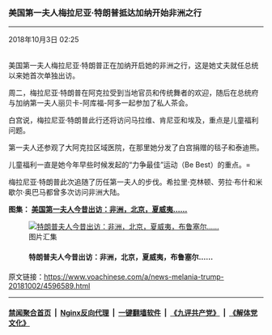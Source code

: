 ### 美国第一夫人梅拉尼亚·特朗普抵达加纳开始非洲之行
------------------------

<div class="published">
 <span class="date" title="中国时间">
  <time datetime="2018-10-03T02:25:47+08:00">
   2018年10月3日 02:25
  </time>
 </span>
</div>
<br/>
<div class="wsw">
 <p>
  美国第一夫人梅拉尼亚·特朗普正在加纳开启她的非洲之行，这是她丈夫就任总统以来她首次单独出访。
 </p>
 <p>
  周二，梅拉尼亚·特朗普在阿克拉受到当地官员和传统舞者的欢迎，随后在总统府与加纳第一夫人丽贝卡-阿库福-阿多一起参加了私人茶会。
 </p>
 <p>
  白宫说，梅拉尼亚·特朗普此行还将访问马拉维、肯尼亚和埃及，重点是儿童福利问题。
 </p>
 <p>
  第一夫人还参观了大阿克拉区域医院，在那里她分发了白宫捐赠的毯子和泰迪熊。
 </p>
 <p>
  儿童福利一直是她今年早些时候发起的“力争最佳”运动（Be Best）的重点。=
 </p>
 <p>
  梅拉尼亚·特朗普此次追随了历任第一夫人的步伐。希拉里·克林顿、劳拉·布什和米歇尔·奥巴马都曾多次访问非洲大陆。
 </p>
 <p>
  <strong>
   图集：
   <a class="wsw__a" href="https://www.voachinese.com/a/4596974.html">
    <span class="title">
     美国第一夫人今昔出访：非洲，北京，夏威夷……
    </span>
   </a>
  </strong>
 </p>
 <div class="wsw__embed">
  <figure class="media-gallery-embed overlay-wrap js-media-expand" data-lbox-gallery="true" data-lbox-gallery-url="/a/4596974.html">
   <a href="https://www.voachinese.com/a/4596974.html" title="特朗普夫人今昔出访：非洲，北京，夏威夷，布鲁塞尔……">
    <div class="img-wrap">
     <div class="thumb thumb16_9">
      <img alt="特朗普夫人今昔出访：非洲，北京，夏威夷，布鲁塞尔……" src="https://gdb.voanews.com/B22E9B7D-5B80-4AA3-9BAD-B8551E212C67_w250_r1_s.jpg"/>
     </div>
     <span class="ico ico-gallery ico--media-type ico--xl">
     </span>
     <span class="ico ico-gallery ico--media-expand ico--rounded">
     </span>
    </div>
   </a>
   <figcaption class="d-flex flex-wrap overlay-content">
    <span class="label label--media label--inverted m-l-sm">
     图片汇集
    </span>
    <h4 class="title title--media title--inverted m-l-sm">
     特朗普夫人今昔出访：非洲，北京，夏威夷，布鲁塞尔……
    </h4>
   </figcaption>
   <div>
    <div data-lbox-gallery-item-src="https://gdb.voanews.com/B22E9B7D-5B80-4AA3-9BAD-B8551E212C67_w1024_q10_s.jpg" data-lbox-gallery-item-title="美国第一夫人梅拉尼娅&amp;middot;特朗普在加纳首都阿克拉访问医院，抱着儿童 （2018年10月2日）。加纳是她访问非洲的第一站。此行是她丈夫成为美国总统以来她首次独自进行的重大国际访问。 白宫说，此行将&amp;ldquo;重点关注医院对孕产妇和新生儿护理、儿童教育、非洲各国文化与历史的深层交融，以及美国如何支持各国实现自力更生&amp;rdquo; 。">
    </div>
    <div data-lbox-gallery-item-src="https://gdb.voanews.com/9E3C423C-05BE-49FE-8AE2-E44E13E2CB23_w1024_q10_s.jpg" data-lbox-gallery-item-title="美国第一夫人梅拉尼娅&amp;middot;特朗普参观北京动物园，把美国秃鹰玩具送给欢迎她的儿童（2017年11月10日）。">
    </div>
    <div data-lbox-gallery-item-src="https://gdb.voanews.com/CA2834C6-D331-4127-AD1E-C2D1B4EC46F9_w1024_q10_s.jpg" data-lbox-gallery-item-title="在美国亚利桑那号战舰纪念馆里，唐纳德&amp;middot;特朗普总统和第一夫人为阵亡者献花圈，然后把花瓣撒入水中。 总统两三次悄悄地说&amp;ldquo;谢谢&amp;rdquo;（2017年11月3日）。 海军上将哈里斯及其夫人布鲁尼&amp;middot;布拉德利陪同 。">
    </div>
    <div data-lbox-gallery-item-src="https://gdb.voanews.com/86E4AC30-B080-4F7C-8E5A-2FCED972DD87_w1024_q10_s.jpg" data-lbox-gallery-item-title="2018年7月11日，特朗普夫人、马克龙夫人和欧洲各国政要的夫人或伙伴在比利时的布鲁塞尔。">
    </div>
    <div data-lbox-gallery-item-src="https://gdb.voanews.com/39365632-D291-4DC5-8712-EA28511FFFAE_w1024_q10_s.jpg" data-lbox-gallery-item-title="美国第一夫人梅拉尼娅&amp;middot;特朗普在加纳首都阿克拉访问医院，受到儿童及其家长的欢迎，有儿童献上玩具熊， 泰迪熊服装上的英文，含义是&amp;ldquo;成为最佳&amp;rdquo;，这是梅拉尼娅倡导的运动的主题口号（2018年10月2日）。">
    </div>
    <div data-lbox-gallery-item-src="https://gdb.voanews.com/39B455FC-36F6-4B8B-8B51-22BE7A1513A8_w1024_q10_s.jpg" data-lbox-gallery-item-title="美国第一夫人梅拉尼娅&amp;middot;特朗普在加纳首都阿克拉访问医院，看望儿童 （2018年10月2日）。加纳是她访问非洲的第一站。梅拉尼亚&amp;middot;特朗普此行还将访问马拉维，肯尼亚与埃及。">
    </div>
    <div data-lbox-gallery-item-src="https://gdb.voanews.com/0A38ECAD-E8AA-4D6C-AF66-51E96C935DCE_w1024_q10_s.jpg" data-lbox-gallery-item-title="美国总统特朗普和第一夫人梅拉尼亚在首次亚洲之行期间参观中国北京故宫。（2017年11月8日）">
    </div>
    <div data-lbox-gallery-item-src="https://gdb.voanews.com/D1222C44-F615-4A4A-8AAE-4F07DE1F1E9E_w1024_q10_s.jpg" data-lbox-gallery-item-title="美国第一夫人梅拉尼娅&amp;middot;特朗普参观北京慕田峪长城，走在蜿蜒起伏的长城上（2017年11月10日）。梅拉尼娅乘坐缆车，沿着陡峭山势抵达长城顶端。慕田峪长城当日不开放。 梅拉妮娅获赠&amp;ldquo;好汉证书&amp;rdquo;。之后她留言说：&amp;ldquo;参观这个世界奇观，令我十分惊叹。&amp;rdquo;">
    </div>
    <div data-lbox-gallery-item-src="https://gdb.voanews.com/67E72BDD-7EF1-42EA-968F-9936F82C31B9_w1024_q10_s.jpg" data-lbox-gallery-item-title="美国第一夫人梅拉尼娅&amp;middot;特朗普和中国国家主席习近平夫人彭丽媛访问北京板厂小学，两人手持学生写的福字（2017年11月9日）。">
    </div>
    <div data-lbox-gallery-item-src="https://gdb.voanews.com/5B36DC8C-DE76-4AB7-ADC7-04325E0A46A0_w1024_q10_s.jpg" data-lbox-gallery-item-title="美国第一夫人梅拉尼娅&amp;middot;特朗普和中国国家主席习近平夫人彭丽媛访问北京板厂小学（2017年11月9日）。">
    </div>
    <div data-lbox-gallery-item-src="https://gdb.voanews.com/48D2E25E-33D2-45A6-A969-343278AED4F6_w1024_q10_s.jpg" data-lbox-gallery-item-title="美国第一夫人梅拉尼娅&amp;middot;特朗普和中国国家主席习近平夫人彭丽媛访问北京板厂小学，参观烹调课（2017年11月9日）。">
    </div>
    <div data-lbox-gallery-item-src="https://gdb.voanews.com/4CDDF6F6-8574-4D2C-9590-73C04E3CC422_w1024_q10_s.jpg" data-lbox-gallery-item-title="美国第一夫人梅拉尼亚和韩国第一夫人金正淑在韩国总统府青瓦台前往会见儿童们（2017年11月7日）">
    </div>
    <div data-lbox-gallery-item-src="https://gdb.voanews.com/3305B4ED-699C-48BB-8436-A170725500BE_w1024_q10_s.jpg" data-lbox-gallery-item-title="美国总统特朗普与第一夫人梅拉尼亚当地时间2017年11月7日抵达韩国首都首尔。">
    </div>
    <div data-lbox-gallery-item-src="https://gdb.voanews.com/5F6932B6-D940-4818-9676-3C7D5A07B7BC_w1024_q10_s.jpg" data-lbox-gallery-item-title="美国总统特朗普和第一夫人梅拉尼亚抵达夏威夷珍珠港的美军联合基地，他们戴着夏威夷的花环（2017年11月3日）。">
    </div>
    <div data-lbox-gallery-item-src="https://gdb.voanews.com/6D831857-4134-41D2-992F-B6C2786E8221_w1024_q10_s.png" data-lbox-gallery-item-title="在美国亚利桑那号战舰纪念馆里，唐纳德&amp;middot;特朗普总统和第一夫人为阵亡者献花圈，然后把花瓣撒入水中。 总统两三次悄悄地说&amp;ldquo;谢谢&amp;rdquo;（2017年11月3日）。 海军上将哈里斯及其夫人布鲁尼&amp;middot;布拉德利陪同 。">
    </div>
    <div data-lbox-gallery-item-src="https://gdb.voanews.com/66733948-81D0-4E47-8476-7471C0757508_w1024_q10_s.jpg" data-lbox-gallery-item-title="2017年5月25日，特朗普夫人、马克龙夫人和欧洲各国政要的夫人或伙伴在比利时的布鲁塞尔。">
    </div>
    <div data-lbox-gallery-item-src="https://gdb.voanews.com/7453BAD8-8EFA-42D4-834E-BAD670ECB3E6_w1024_q10_s.jpg" data-lbox-gallery-item-title="2017年5月25日，在布鲁塞尔的法比奥拉女王医院，一个小孩与美国总统特朗普的妻子梅拉尼亚自拍。美国第一夫人到医院看望孩子，和儿童一起做纸花。">
    </div>
    <div data-lbox-gallery-item-src="https://gdb.voanews.com/A3CCF34C-19FB-47FD-9617-A2086B327FF4_w1024_q10_s.jpg" data-lbox-gallery-item-title="2017年5月25日，美国第一夫人梅拉尼亚来到位于布鲁塞尔的法比奥拉女王医院，看望孩子，接受儿童献花。">
    </div>
    <div data-lbox-gallery-item-src="https://gdb.voanews.com/682A2588-EEFB-4005-984C-451F95FAED7F_w1024_q10_s.jpg" data-lbox-gallery-item-title="2017年11月10日，在美国阿拉斯加的安克雷奇的埃尔门多夫 - 理查森联合基地，美国第一夫人梅拉尼亚&amp;middot;特朗普看着军人的孩子们玩培乐多（一种用于幼儿在家庭和学校学习工艺的塑形用黏土），做手工。">
    </div>
    <div data-lbox-gallery-item-src="https://gdb.voanews.com/0428AD76-D61A-4527-AA5A-D7B750FC7566_w1024_q10_s.jpg" data-lbox-gallery-item-title="2017年11月10日，在美国阿拉斯加的安克雷奇的埃尔门多夫 - 理查森联合基地，美国第一夫人梅拉尼亚&amp;middot;特朗普和军人的孩子们一起吹口琴。">
    </div>
   </div>
  </figure>
 </div>
 <p>
 </p>
</div>

原文链接：https://www.voachinese.com/a/news-melania-trump-20181002/4596589.html


------------------------
#### [禁闻聚合首页](https://github.com/gfw-breaker/banned-news/blob/master/README.md) &nbsp;|&nbsp; [Nginx反向代理](https://github.com/gfw-breaker/open-proxy/blob/master/README.md) &nbsp;|&nbsp;  [一键翻墙软件](https://github.com/gfw-breaker/nogfw/blob/master/README.md) &nbsp;|&nbsp; [《九评共产党》](https://github.com/gfw-breaker/9ping.md/blob/master/README.md#九评之一评共产党是什么) &nbsp;|&nbsp; [《解体党文化》](https://github.com/gfw-breaker/jtdwh.md/blob/master/README.md#绪论)